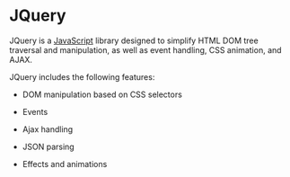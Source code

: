 # JQuery

JQuery is a [JavaScript](/wiki/Javascript) library designed to simplify HTML DOM tree traversal and manipulation, as well as event handling, CSS animation, and AJAX.

JQuery includes the following features:

* DOM manipulation based on CSS selectors

* Events

* Ajax handling

* JSON parsing

* Effects and animations